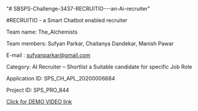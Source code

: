 "# SBSPS-Challenge-3437-RECRUITIO---an-Ai-recruiter" 


#RECRUITIO - a Smart Chatbot enabled recruiter

Team name: The_Alchemists 

Team members: Sufyan Parkar, Chaitanya Dandekar, Manish Pawar

E-mail : sufyanparkar@gmail.com

Category:  AI Recruiter – Shortlist a Suitable candidate for specific Job Role

Application ID: SPS_CH_APL_20200006684

Project ID: SPS_PRO_844 

[Click for DEMO VIDEO link](https://youtu.be/2i3h2hU-V1M)
